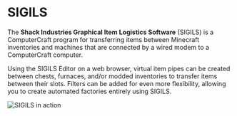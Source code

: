 # SIGILS
The **Shack Industries Graphical Item Logistics Software** (SIGILS) is a ComputerCraft program for transferring items between Minecraft inventories and machines that are connected by a wired modem to a ComputerCraft computer.

Using the SIGILS Editor on a web browser, virtual item pipes can be created between chests, furnaces, and/or modded inventories to transfer items between their slots. Filters can be added for even more flexibility, allowing you to create automated factories entirely using SIGILS.

![SIGILS in action](https://github.com/fechan/SIGILS/assets/56131910/dbac2bf4-93ad-466a-bd91-dfe622ec4fd6)

